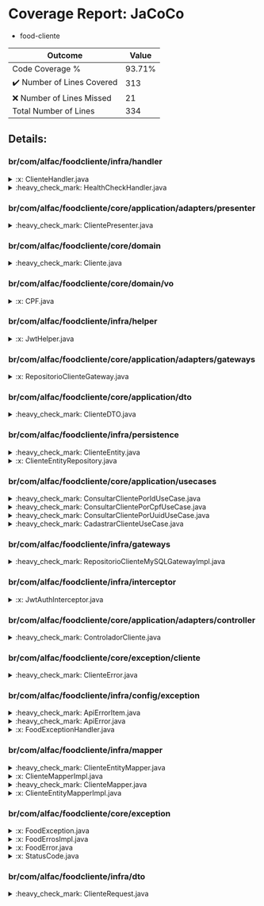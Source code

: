 
# Coverage Report: JaCoCo

* food-cliente
      
      
| Outcome                 | Value                                                               |
|-------------------------|---------------------------------------------------------------------|
| Code Coverage %         | 93.71%               |
| :heavy_check_mark: Number of Lines Covered | 313    |
| :x: Number of Lines Missed  | 21     |
| Total Number of Lines   | 334     |


## Details:

    
### br/com/alfac/foodcliente/infra/handler

<details>
    <summary>
:x: ClienteHandler.java
    </summary>

        
#### Lines Missed:
        
</details>

    

<details>
    <summary>
:heavy_check_mark: HealthCheckHandler.java
    </summary>

        
#### All Lines Covered!
        
</details>

    
### br/com/alfac/foodcliente/core/application/adapters/presenter

<details>
    <summary>
:heavy_check_mark: ClientePresenter.java
    </summary>

        
#### All Lines Covered!
        
</details>

    
### br/com/alfac/foodcliente/core/domain

<details>
    <summary>
:heavy_check_mark: Cliente.java
    </summary>

        
#### All Lines Covered!
        
</details>

    
### br/com/alfac/foodcliente/core/domain/vo

<details>
    <summary>
:x: CPF.java
    </summary>

        
#### Lines Missed:
        
- Line #18
```
    }
```
</details>

    
### br/com/alfac/foodcliente/infra/helper

<details>
    <summary>
:x: JwtHelper.java
    </summary>

        
#### Lines Missed:
        
</details>

    
### br/com/alfac/foodcliente/core/application/adapters/gateways

<details>
    <summary>
:x: RepositorioClienteGateway.java
    </summary>

        
</details>

    
### br/com/alfac/foodcliente/core/application/dto

<details>
    <summary>
:heavy_check_mark: ClienteDTO.java
    </summary>

        
#### All Lines Covered!
        
</details>

    
### br/com/alfac/foodcliente/infra/persistence

<details>
    <summary>
:heavy_check_mark: ClienteEntity.java
    </summary>

        
#### All Lines Covered!
        
</details>

    

<details>
    <summary>
:x: ClienteEntityRepository.java
    </summary>

        
</details>

    
### br/com/alfac/foodcliente/core/application/usecases

<details>
    <summary>
:heavy_check_mark: ConsultarClientePorIdUseCase.java
    </summary>

        
#### All Lines Covered!
        
</details>

    

<details>
    <summary>
:heavy_check_mark: ConsultarClientePorCpfUseCase.java
    </summary>

        
#### All Lines Covered!
        
</details>

    

<details>
    <summary>
:heavy_check_mark: ConsultarClientePorUuidUseCase.java
    </summary>

        
#### All Lines Covered!
        
</details>

    

<details>
    <summary>
:heavy_check_mark: CadastrarClienteUseCase.java
    </summary>

        
#### All Lines Covered!
        
</details>

    
### br/com/alfac/foodcliente/infra/gateways

<details>
    <summary>
:heavy_check_mark: RepositorioClienteMySQLGatewayImpl.java
    </summary>

        
#### All Lines Covered!
        
</details>

    
### br/com/alfac/foodcliente/infra/interceptor

<details>
    <summary>
:x: JwtAuthInterceptor.java
    </summary>

        
#### Lines Missed:
        
</details>

    
### br/com/alfac/foodcliente/core/application/adapters/controller

<details>
    <summary>
:heavy_check_mark: ControladorCliente.java
    </summary>

        
#### All Lines Covered!
        
</details>

    
### br/com/alfac/foodcliente/core/exception/cliente

<details>
    <summary>
:heavy_check_mark: ClienteError.java
    </summary>

        
#### All Lines Covered!
        
</details>

    
### br/com/alfac/foodcliente/infra/config/exception

<details>
    <summary>
:heavy_check_mark: ApiErrorItem.java
    </summary>

        
#### All Lines Covered!
        
</details>

    

<details>
    <summary>
:heavy_check_mark: ApiError.java
    </summary>

        
#### All Lines Covered!
        
</details>

    

<details>
    <summary>
:x: FoodExceptionHandler.java
    </summary>

        
#### Lines Missed:
        
</details>

    
### br/com/alfac/foodcliente/infra/mapper

<details>
    <summary>
:heavy_check_mark: ClienteEntityMapper.java
    </summary>

        
#### All Lines Covered!
        
</details>

    

<details>
    <summary>
:x: ClienteMapperImpl.java
    </summary>

        
#### Lines Missed:
        
</details>

    

<details>
    <summary>
:heavy_check_mark: ClienteMapper.java
    </summary>

        
#### All Lines Covered!
        
</details>

    

<details>
    <summary>
:x: ClienteEntityMapperImpl.java
    </summary>

        
#### Lines Missed:
        
</details>

    
### br/com/alfac/foodcliente/core/exception

<details>
    <summary>
:x: FoodException.java
    </summary>

        
#### Lines Missed:
        
</details>

    

<details>
    <summary>
:x: FoodErrosImpl.java
    </summary>

        
#### Lines Missed:
        
</details>

    

<details>
    <summary>
:x: FoodError.java
    </summary>

        
</details>

    

<details>
    <summary>
:x: StatusCode.java
    </summary>

        
#### Lines Missed:
        
</details>

    
### br/com/alfac/foodcliente/infra/dto

<details>
    <summary>
:heavy_check_mark: ClienteRequest.java
    </summary>

        
#### All Lines Covered!
        
</details>

    
